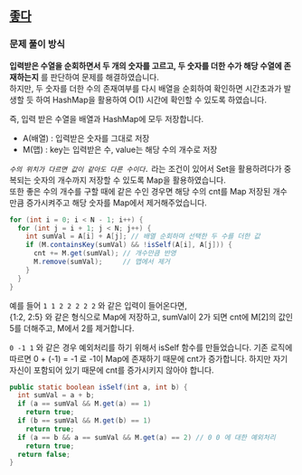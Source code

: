 ## [좋다](https://www.acmicpc.net/problem/1253)
### 문제 풀이 방식
**입력받은 수열을 순회하면서 두 개의 숫자를 고르고, 두 숫자를 더한 수가 해당 수열에 존재하는지** 를 판단하여 문제를 해결하였습니다.  
하지만, 두 숫자를 더한 수의 존재여부를 다시 배열을 순회하여 확인하면 시간초과가 발생할 듯 하여 HashMap을 활용하여 O(1) 시간에 확인할 수 있도록 하였습니다.

즉, 입력 받은 수열을 배열과 HashMap에 모두 저장합니다.
- A(배열) : 입력받은 숫자를 그대로 저장
- M(맵) : key는 입력받은 수, value는 해당 수의 개수로 저장

*`수의 위치가 다르면 값이 같아도 다른 수이다.`* 라는 조건이 있어서 Set을 활용하려다가 중복되는 숫자의 개수까지 저장할 수 있도록 Map을 활용하였습니다.  
또한 좋은 수의 개수를 구할 때에 같은 수인 경우면 해당 수의 cnt를 Map 저장된 개수만큼 증가시켜주고 해당 숫자를 Map에서 제거해주었습니다.

```java
for (int i = 0; i < N - 1; i++) {
  for (int j = i + 1; j < N; j++) {
    int sumVal = A[i] + A[j]; // 배열 순회하며 선택한 두 수를 더한 값
    if (M.containsKey(sumVal) && !isSelf(A[i], A[j])) {
      cnt += M.get(sumVal); // 개수만큼 반영
      M.remove(sumVal);     // 맵에서 제거
    }
  }
}
```

예를 들어 `1 1 2 2 2 2 2` 와 같은 입력이 들어온다면,  
{1:2, 2:5} 와 같은 형식으로 Map에 저장하고, sumVal이 2가 되면 cnt에 M[2]의 값인 5를 더해주고, M에서 2를 제거합니다.

`0 -1 1` 와 같은 경우 예외처리를 하기 위해서 isSelf 함수를 만들었습니다.
기존 로직에 따르면 0 + (-1) = -1 로 -1이 Map에 존재하기 때문에 cnt가 증가합니다. 하지만 자기 자신이 포함되어 있기 때문에 cnt를 증가시키지 않아야 합니다.

```java
public static boolean isSelf(int a, int b) {
  int sumVal = a + b;
  if (a == sumVal && M.get(a) == 1) 
    return true;
  if (b == sumVal && M.get(b) == 1)
    return true;
  if (a == b && a == sumVal && M.get(a) == 2) // 0 0 에 대한 예외처리
    return true;
  return false;
}
```